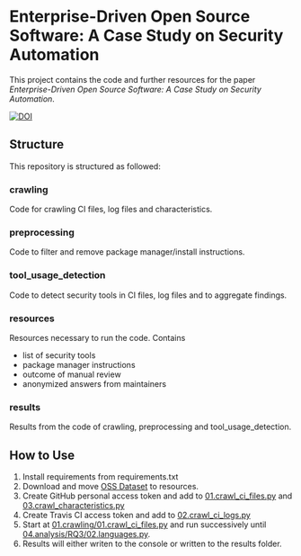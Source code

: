 # Enterprise-Driven Open Source Software: A Case Study on Security Automation
This project contains the code and further resources for the paper *Enterprise-Driven Open Source Software: A Case Study on Security Automation*.  

[![DOI](https://zenodo.org/badge/DOI/10.5281/zenodo.4104322.svg)](https://doi.org/10.5281/zenodo.4104322)

## Structure
This repository is structured as followed:

### crawling
Code for crawling CI files, log files and characteristics.

### preprocessing
Code to filter and remove package manager/install instructions.

### tool_usage_detection
Code to detect security tools in CI files, log files and to aggregate findings.

### resources
Resources necessary to run the code. Contains 
- list of security tools
- package manager instructions
- outcome of manual review
- anonymized answers from maintainers

### results
Results from the code of crawling, preprocessing and tool_usage_detection.

## How to Use

1. Install requirements from requirements.txt
2. Download and move [OSS Dataset](https://zenodo.org/record/3742962) to resources.
3. Create GitHub personal access token and add to [01.crawl_ci_files.py](01.crawling/01.crawl_ci_files.py) and [03.crawl_characteristics.py](01.crawling/03.crawl_characteristics.py)
4. Create Travis CI access token and add to [02.crawl_ci_logs.py](01.crawling/02.crawl_ci_logs.py)
5. Start at [01.crawling/01.crawl_ci_files.py](01.crawling/01.crawl_ci_files.py) and run successively until [04.analysis/RQ3/02.languages.py](04.analysis/RQ3/02.languages.py).
6. Results will either writen to the console or written to the results folder.
